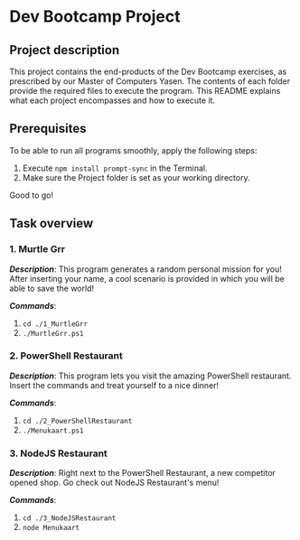 # Dev Bootcamp Project
## **Project description**
This project contains the end-products of the Dev Bootcamp exercises, as prescribed by our Master of Computers Yasen. The contents of each folder provide the required files to execute the program. This README explains what each project encompasses and how to execute it.

## **Prerequisites**
To be able to run all programs smoothly, apply the following steps:
1. Execute `npm install prompt-sync` in the Terminal.
2. Make sure the Project folder is set as your working directory.

Good to go!

## **Task overview**
### 1. Murtle Grr
***Description***:
This program generates a random personal mission for you! After inserting your name, a cool scenario is provided in which you will be able to save the world!

***Commands***: 
1. `cd ./1_MurtleGrr`
2. `./MurtleGrr.ps1`

### 2. PowerShell Restaurant
***Description***:
This program lets you visit the amazing PowerShell restaurant. Insert the commands and treat yourself to a nice dinner!

***Commands***:
1. `cd ./2_PowerShellRestaurant`
2. `./Menukaart.ps1`

### 3. NodeJS Restaurant
***Description***:
Right next to the PowerShell Restaurant, a new competitor opened shop. Go check out NodeJS Restaurant's menu!

***Commands***:
1. `cd ./3_NodeJSRestaurant`
2. `node Menukaart`
